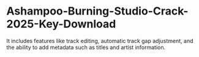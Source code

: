 # Ashampoo-Burning-Studio-Crack-2025-Key-Download
It includes features like track editing, automatic track gap adjustment, and the ability to add metadata such as titles and artist information.
